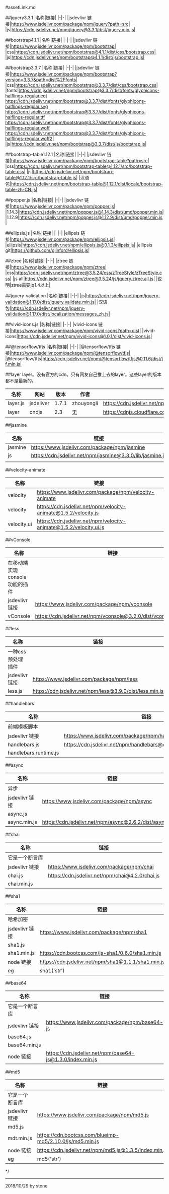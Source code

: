#assetLink.md

##jquery3.3.1
|名称|链接|
|-|-|
|jsdevlivr 链接|https://www.jsdelivr.com/package/npm/jquery?path=src|
|js|https://cdn.jsdelivr.net/npm/jquery@3.3.1/dist/jquery.min.js|

##bootstrap4.1.1
|名称|链接|
|-|-|
|jsdevlivr 链接|https://www.jsdelivr.com/package/npm/bootstrap|
|css|https://cdn.jsdelivr.net/npm/bootstrap@4.1.1/dist/css/bootstrap.css|
|js|https://cdn.jsdelivr.net/npm/bootstrap@4.1.1/dist/js/bootstrap.js|

##bootstrap3.3.7
|名称|链接|
|-|-|
|jsdevlivr 链接|https://www.jsdelivr.com/package/npm/bootstrap?version=3.3.7&path=dist%2Ffonts|
|css|https://cdn.jsdelivr.net/npm/bootstrap@3.3.7/dist/css/bootstrap.css|
|fonts|https://cdn.jsdelivr.net/npm/bootstrap@3.3.7/dist/fonts/glyphicons-halflings-regular.eot https://cdn.jsdelivr.net/npm/bootstrap@3.3.7/dist/fonts/glyphicons-halflings-regular.svg https://cdn.jsdelivr.net/npm/bootstrap@3.3.7/dist/fonts/glyphicons-halflings-regular.ttf https://cdn.jsdelivr.net/npm/bootstrap@3.3.7/dist/fonts/glyphicons-halflings-regular.woff https://cdn.jsdelivr.net/npm/bootstrap@3.3.7/dist/fonts/glyphicons-halflings-regular.woff2|
|js|https://cdn.jsdelivr.net/npm/bootstrap@3.3.7/dist/js/bootstrap.js|

##bootstrap-table1.12.1
|名称|链接|
|-|-|
|jsdevlivr 链接|https://www.jsdelivr.com/package/npm/bootstrap-table?path=src|
|css|https://cdn.jsdelivr.net/npm/bootstrap-table@1.12.1/src/bootstrap-table.css|
|js|https://cdn.jsdelivr.net/npm/bootstrap-table@1.12.1/src/bootstrap-table.js|
|汉语包|https://cdn.jsdelivr.net/npm/bootstrap-table@1.12.1/dist/locale/bootstrap-table-zh-CN.js|

##popper.js
|名称|链接|
|-|-|
|jsdevlivr 链接|https://www.jsdelivr.com/package/npm/popper.js|
|1.14.3|https://cdn.jsdelivr.net/npm/popper.js@1.14.3/dist/umd/popper.min.js|
|1.12.9|https://cdn.jsdelivr.net/npm/popper.js@1.12.9/dist/umd/popper.min.js|

##ellipsis.js
|名称|链接|
|-|-|
|ellipsis 链接|https://www.jsdelivr.com/package/npm/ellipsis.js|
|ellipsis|https://cdn.jsdelivr.net/npm/ellipsis.js@0.1.3/ellipsis.js|
|ellipsis git|https://github.com/glinford/ellipsis.js|

##ztree
|名称|链接|
|-|-|
|ztree 链接|https://www.jsdelivr.com/package/npm/ztree|
|css|https://cdn.jsdelivr.net/npm/ztree@3.5.24/css/zTreeStyle/zTreeStyle.css|
|js all|https://cdn.jsdelivr.net/npm/ztree@3.5.24/js/jquery.ztree.all.js|
|说明|ztree需要jq1.4以上|

##jquery-validation
|名称|链接|
|-|-|
|js|https://cdn.jsdelivr.net/npm/jquery-validation@1.17.0/dist/jquery.validate.min.js|
|汉语包|https://cdn.jsdelivr.net/npm/jquery-validation@1.17.0/dist/localization/messages_zh.js|

##vivid-icons.js
|名称|链接|
|-|-|
|vivid-icons 链接|https://www.jsdelivr.com/package/npm/vivid-icons?path=dist|
|vivid-icons|https://cdn.jsdelivr.net/npm/vivid-icons@1.0.1/dist/vivid-icons.js|

##@tensorflow/tfjs
|名称|链接|
|-|-|
|@tensorflow/tfjs 链接|https://www.jsdelivr.com/package/npm/@tensorflow/tfjs|
|@tensorflow/tfjs|https://cdn.jsdelivr.net/npm/@tensorflow/tfjs@0.11.6/dist/tf.min.js|

##layer
layer。没有官方的cdn。只有网友自己推上去的layer。这些layer的版本都不是最新的。  

|名称|网站|版本|作者|链接|
|-|-|-|-|-|
|layer.js|jsdeliver|1.7.1|zhouyongli|https://cdn.jsdelivr.net/npm/layer.js@1.7.1/index.min.js|
|layer|cndjs|2.3|无|https://cdnjs.cloudflare.com/ajax/libs/layer/2.3/layer.js|

##jasmine

|名称|链接|
|-|-|
|jasmine|https://www.jsdelivr.com/package/npm/jasmine|
|js|https://cdn.jsdelivr.net/npm/jasmine@3.3.0/lib/jasmine.js|
|||  

##velocity-animate

|名称|链接|
|-|-|
|velocity|https://www.jsdelivr.com/package/npm/velocity-animate|
|velocity|https://cdn.jsdelivr.net/npm/velocity-animate@1.5.2/velocity.js|
|velocity.ui|https://cdn.jsdelivr.net/npm/velocity-animate@1.5.2/velocity.ui.js|  

##vConsole

|名称|链接|
|-|-|
|在移动端实现console功能的插件||
|jsdevlivr 链接|https://www.jsdelivr.com/package/npm/vconsole|  
|vConsole|https://cdn.jsdelivr.net/npm/vconsole@3.2.0/dist/vconsole.min.js|

##less

|名称|链接|
|-|-|
|一种css预处理插件||
|jsdevlivr 链接|https://www.jsdelivr.com/package/npm/less|  
|less.js|https://cdn.jsdelivr.net/npm/less@3.9.0/dist/less.min.js|

##handlebars

|名称|链接|
|-|-|
|前端模板脚本||
|jsdevlivr 链接|https://www.jsdelivr.com/package/npm/handlebars|  
|handlebars.js|https://cdn.jsdelivr.net/npm/handlebars@4.1.0/dist/handlebars.min.js|
|handlebars.runtime.js||

##async

|名称|链接|
|-|-|
|异步||
|jsdevlivr 链接|https://www.jsdelivr.com/package/npm/async|  
|async.js||
|async.min.js|https://cdn.jsdelivr.net/npm/async@2.6.2/dist/async.min.js|  

##chai

|名称|链接|
|-|-|
|它是一个断言库||
|jsdevlivr 链接|https://www.jsdelivr.com/package/npm/chai|  
|chai.js|https://cdn.jsdelivr.net/npm/chai@4.2.0/chai.js|
|chai.min.js||  

##sha1

|名称|链接|
|-|-|
|哈希加密||
|jsdevlivr 链接|https://www.jsdelivr.com/package/npm/sha1|  
|sha1.js||
|sha1.min.js|https://cdn.bootcss.com/js-sha1/0.6.0/sha1.min.js|  
|node 链接|https://cdn.jsdelivr.net/npm/sha1@1.1.1/sha1.min.js|
|eg|sha1('str')|  

##base64

|名称|链接|
|-|-|
|它是一个断言库||
|jsdevlivr 链接|https://www.jsdelivr.com/package/npm/base64-js|  
|base64.js||
|base64.min.js||  
|node 链接|https://cdn.jsdelivr.net/npm/base64-js@1.3.0/index.min.js|  

##md5

|名称|链接|
|-|-|
|它是一个断言库||
|jsdevlivr 链接|https://www.jsdelivr.com/package/npm/md5.js|  
|md5.js||
|mdt.min.js|https://cdn.bootcss.com/blueimp-md5/2.10.0/js/md5.min.js|  
|node 链接|https://cdn.jsdelivr.net/npm/md5.js@1.3.5/index.min.js|
|eg|md5('str')|  

 */















---
2018/10/29 by stone